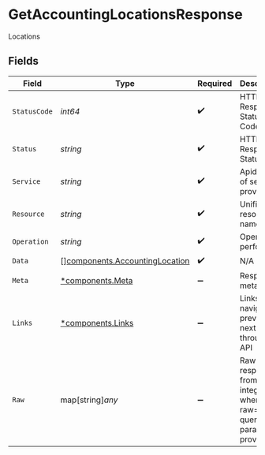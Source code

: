 # GetAccountingLocationsResponse

Locations


## Fields

| Field                                                                            | Type                                                                             | Required                                                                         | Description                                                                      | Example                                                                          |
| -------------------------------------------------------------------------------- | -------------------------------------------------------------------------------- | -------------------------------------------------------------------------------- | -------------------------------------------------------------------------------- | -------------------------------------------------------------------------------- |
| `StatusCode`                                                                     | *int64*                                                                          | :heavy_check_mark:                                                               | HTTP Response Status Code                                                        | 200                                                                              |
| `Status`                                                                         | *string*                                                                         | :heavy_check_mark:                                                               | HTTP Response Status                                                             | OK                                                                               |
| `Service`                                                                        | *string*                                                                         | :heavy_check_mark:                                                               | Apideck ID of service provider                                                   | xero                                                                             |
| `Resource`                                                                       | *string*                                                                         | :heavy_check_mark:                                                               | Unified API resource name                                                        | subsidiaries                                                                     |
| `Operation`                                                                      | *string*                                                                         | :heavy_check_mark:                                                               | Operation performed                                                              | all                                                                              |
| `Data`                                                                           | [][components.AccountingLocation](../../models/components/accountinglocation.md) | :heavy_check_mark:                                                               | N/A                                                                              |                                                                                  |
| `Meta`                                                                           | [*components.Meta](../../models/components/meta.md)                              | :heavy_minus_sign:                                                               | Response metadata                                                                |                                                                                  |
| `Links`                                                                          | [*components.Links](../../models/components/links.md)                            | :heavy_minus_sign:                                                               | Links to navigate to previous or next pages through the API                      |                                                                                  |
| `Raw`                                                                            | map[string]*any*                                                                 | :heavy_minus_sign:                                                               | Raw response from the integration when raw=true query param is provided          |                                                                                  |